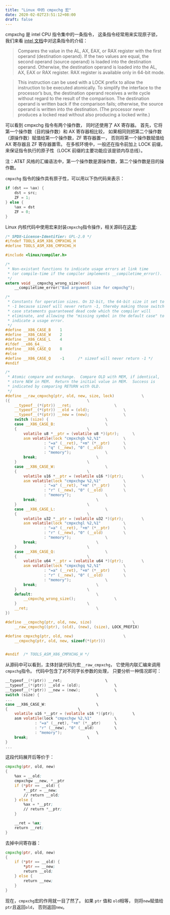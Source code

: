 ```yaml
---
title: "Linux 中的 cmpxchg 宏"
date: 2020-02-02T23:51:12+08:00
draft: false
---
```


cmpxchg 是 intel CPU 指令集中的一条指令，
这条指令经常用来实现原子锁，
我们来看 [intel 文档](https://www.felixcloutier.com/x86/cmpxchg)中对这条指令的介绍：

> Compares the value in the AL, AX, EAX, or RAX register with the first operand (destination operand). If the two values are equal, the second operand (source operand) is loaded into the destination operand. Otherwise, the destination operand is loaded into the AL, AX, EAX or RAX register. RAX register is available only in 64-bit mode.

> This instruction can be used with a LOCK prefix to allow the instruction to be executed atomically. To simplify the interface to the processor’s bus, the destination operand receives a write cycle without regard to the result of the comparison. The destination operand is written back if the comparison fails; otherwise, the source operand is written into the destination. (The processor never produces a locked read without also producing a locked write.)

可以看到 cmpxchg 指令有两个操作数，
同时还使用了 AX 寄存器。
首先，它将第一个操作数（目的操作数）和 AX 寄存器相比较，
如果相同则把第二个操作数（源操作数）赋值给第一个操作数，ZF 寄存器置一，
否则将第一个操作数赋值给 AX 寄存器且 ZF 寄存器置零。
在多核环境中，一般还在指令前加上 LOCK 前缀，来保证指令执行的原子性（LOCK 前缀的主要功能应该是锁内存总线）。

注：AT&T 风格的汇编语法中，第一个操作数是源操作数，第二个操作数是目的操作数。

`cmpxchg` 指令的操作具有原子性，可以用以下伪代码来表示：

```C
if (dst == %ax) {
    dst = src;
    ZF = 1;
} else {
    %ax = dst
    ZF = 0;
}
```

Linux 内核代码中使用宏来封装`cmpxchg`指令操作，相关源码在[这里](https://elixir.bootlin.com/linux/latest/source/tools/arch/x86/include/asm/cmpxchg.h#L86):

```C
/* SPDX-License-Identifier: GPL-2.0 */
#ifndef TOOLS_ASM_X86_CMPXCHG_H
#define TOOLS_ASM_X86_CMPXCHG_H

#include <linux/compiler.h>

/*
 * Non-existant functions to indicate usage errors at link time
 * (or compile-time if the compiler implements __compiletime_error().
 */
extern void __cmpxchg_wrong_size(void)
	__compiletime_error("Bad argument size for cmpxchg");

/*
 * Constants for operation sizes. On 32-bit, the 64-bit size it set to
 * -1 because sizeof will never return -1, thereby making those switch
 * case statements guaranteeed dead code which the compiler will
 * eliminate, and allowing the "missing symbol in the default case" to
 * indicate a usage error.
 */
#define __X86_CASE_B	1
#define __X86_CASE_W	2
#define __X86_CASE_L	4
#ifdef __x86_64__
#define __X86_CASE_Q	8
#else
#define	__X86_CASE_Q	-1		/* sizeof will never return -1 */
#endif

/*
 * Atomic compare and exchange.  Compare OLD with MEM, if identical,
 * store NEW in MEM.  Return the initial value in MEM.  Success is
 * indicated by comparing RETURN with OLD.
 */
#define __raw_cmpxchg(ptr, old, new, size, lock)			\
({									\
	__typeof__(*(ptr)) __ret;					\
	__typeof__(*(ptr)) __old = (old);				\
	__typeof__(*(ptr)) __new = (new);				\
	switch (size) {							\
	case __X86_CASE_B:						\
	{								\
		volatile u8 *__ptr = (volatile u8 *)(ptr);		\
		asm volatile(lock "cmpxchgb %2,%1"			\
			     : "=a" (__ret), "+m" (*__ptr)		\
			     : "q" (__new), "0" (__old)			\
			     : "memory");				\
		break;							\
	}								\
	case __X86_CASE_W:						\
	{								\
		volatile u16 *__ptr = (volatile u16 *)(ptr);		\
		asm volatile(lock "cmpxchgw %2,%1"			\
			     : "=a" (__ret), "+m" (*__ptr)		\
			     : "r" (__new), "0" (__old)			\
			     : "memory");				\
		break;							\
	}								\
	case __X86_CASE_L:						\
	{								\
		volatile u32 *__ptr = (volatile u32 *)(ptr);		\
		asm volatile(lock "cmpxchgl %2,%1"			\
			     : "=a" (__ret), "+m" (*__ptr)		\
			     : "r" (__new), "0" (__old)			\
			     : "memory");				\
		break;							\
	}								\
	case __X86_CASE_Q:						\
	{								\
		volatile u64 *__ptr = (volatile u64 *)(ptr);		\
		asm volatile(lock "cmpxchgq %2,%1"			\
			     : "=a" (__ret), "+m" (*__ptr)		\
			     : "r" (__new), "0" (__old)			\
			     : "memory");				\
		break;							\
	}								\
	default:							\
		__cmpxchg_wrong_size();					\
	}								\
	__ret;								\
})

#define __cmpxchg(ptr, old, new, size)					\
	__raw_cmpxchg((ptr), (old), (new), (size), LOCK_PREFIX)

#define cmpxchg(ptr, old, new)						\
	__cmpxchg(ptr, old, new, sizeof(*(ptr)))


#endif	/* TOOLS_ASM_X86_CMPXCHG_H */
```

从源码中可以看到，主体封装代码为宏```__raw_cmpxchg```，
它使用内联汇编来调用```cmpxchg```指令。
代码中包含了对不同字长参数的处理，
只要分析一种情况即可：

```C
__typeof__(*(ptr)) __ret;                   \
__typeof__(*(ptr)) __old = (old);               \
__typeof__(*(ptr)) __new = (new);               \
switch (size) {                         \
...
case __X86_CASE_W:                      \
{                               \
    volatile u16 *__ptr = (volatile u16 *)(ptr);        \
    asm volatile(lock "cmpxchgw %2,%1"          \
             : "=a" (__ret), "+m" (*__ptr)      \
             : "r" (__new), "0" (__old)         \
             : "memory");               \
    break;                          \
}
...
```

这段代码展开后等价于：
```asm
cmpxchg(ptr, old, new)
{
    %ax = __old;
    cmpxchgw __new, *__ptr
    if (*ptr == __old) {
        *__ptr = __new;
        // return __old;
    } else {
        %ax = *__ptr;
        // return *__ptr;
    }

    __ret = %ax;
    return __ret;
}
```

去掉中间寄存器：
```asm
cmpxchg(ptr, old, new)
{
    if (*ptr == __old) {
        *ptr == __new;
        return __old;
    } else {
        return __new;
    }
}
```

现在，`cmpxchg`宏的作用就一目了然了。
如果 `ptr` 值和 `old`相等，
则将`new`赋值给`ptr`且返回`old`，
否则返回`new`。
